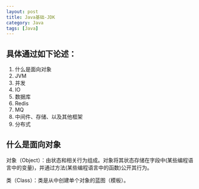 ```yaml
---
layout: post
title: Java基础-JDK
category: Java
tags: [Java]
---
```

## 具体通过如下论述：

1. 什么是面向对象
2. JVM
3. 并发
4. IO
5. 数据库
6. Redis
7. MQ
8. 中间件、存储、以及其他框架
9. 分布式

## 什么是面向对象

对象（Object）：由状态和相关行为组成。对象将其状态存储在字段中(某些编程语言中的变量)，并通过方法(某些编程语言中的函数)公开其行为。

类（Class）：类是从中创建单个对象的蓝图（模板）。



